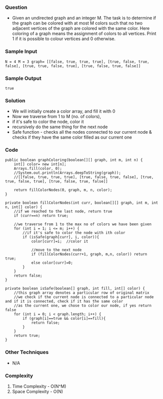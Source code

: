 ### Question
- Given an undirected graph and an integer M. The task is to determine if the graph can be colored with at most M colors such that no two adjacent vertices of the graph are colored with the same color. Here coloring of a graph means the assignment of colors to all vertices. Print 1 if it is possible to colour vertices and 0 otherwise.

### Sample Input
    N = 4 M = 3 graph= [[false, true, true, true], [true, false, true, false], [true, true, false, true], [true, false, true, false]]

### Sample Output
    true

### Solution
- We will initially create a color array, and fill it with 0
- Now we traverse from 1 to M (no. of colors),
- if it's safe to color the node, color it
- recursively do the same thing for the next node
- Safe function - checks all the nodes connected to our current node & checks if they have the same color filled as our current one

### Code
    public boolean graphColoring(boolean[][] graph, int m, int n) {
        int[] color= new int[n];
        Arrays.fill(color, 0);
        //System.out.println(Arrays.deepToString(graph));
        //[[false, true, true, true], [true, false, true, false], [true, true, false, true], [true, false, true, false]]

        return fillColorNodes(0, graph, m, n, color);
    }

    private boolean fillColorNodes(int curr, boolean[][] graph, int m, int n, int[] color) {
        //if we reached to the last node, return true
        if (curr==n) return true;

        //we traverse from 1 to the max no of colors we have been given
        for (int i = 1; i <= m; i++) {
            //if it's safe to color the node with ith color
            if (isSafe(graph[curr], i, color)){
                color[curr]=i;  //color it

                //move to the next node
                if (fillColorNodes(curr+1, graph, m,n, color)) return true;
                else color[curr]=0;
            }
        }
        return false;
    }

    private boolean isSafe(boolean[] graph, int fill, int[] color) {
        //this graph array denotes a particular row of original matrix
        //we check if the current node is connected to a particular node and if it is connected, check if it has the same color
        //as the current one, we chose to color our node, if yes return false
        for (int i = 0; i < graph.length; i++) {
            if (graph[i]==true && color[i]==fill){
                return false;
            }
        }
        return true;
    }

### Other Techniques
- N/A

### Complexity
1. Time Complexity - O(N^M)
2. Space Complexity - O(N)